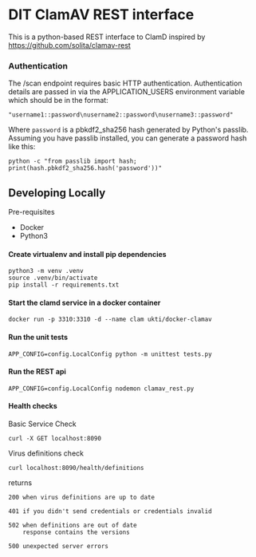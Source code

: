 # DIT ClamAV REST interface

This is a python-based REST interface to ClamD inspired by https://github.com/solita/clamav-rest

### Authentication

The /scan endpoint requires basic HTTP authentication.  Authentication details are passed in via the APPLICATION_USERS environment variable which should be in the format:

    "username1::password\nusername2::password\nusername3::password"

Where `password` is a pbkdf2_sha256 hash generated by Python's passlib.  Assuming you have passlib installed, you can generate a password hash like this:

    python -c "from passlib import hash; print(hash.pbkdf2_sha256.hash('password'))"

## Developing Locally

Pre-requisites

- Docker
- Python3

#### Create virtualenv and install pip dependencies
    
    python3 -m venv .venv
    source .venv/bin/activate
    pip install -r requirements.txt

#### Start the clamd service in a docker container

    docker run -p 3310:3310 -d --name clam ukti/docker-clamav

#### Run the unit tests

    APP_CONFIG=config.LocalConfig python -m unittest tests.py

#### Run the REST api

    APP_CONFIG=config.LocalConfig nodemon clamav_rest.py

#### Health checks

Basic Service Check

    curl -X GET localhost:8090


Virus definitions check

    curl localhost:8090/health/definitions

returns

    200 when virus definitions are up to date

    401 if you didn't send credentials or credentials invalid

    502 when definitions are out of date
        response contains the versions

    500 unexpected server errors

